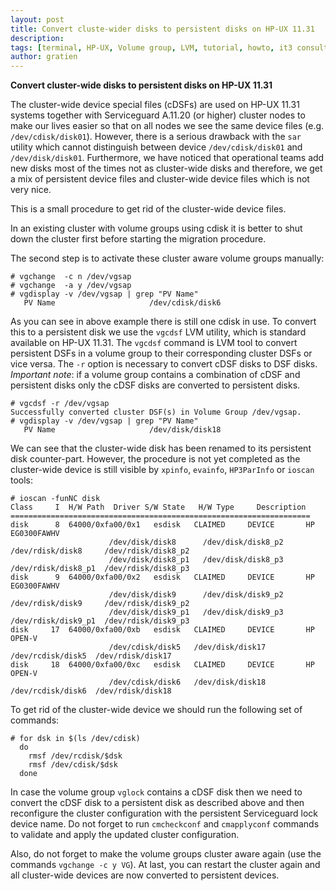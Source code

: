 ```yaml
---
layout: post
title: Convert cluste-wider disks to persistent disks on HP-UX 11.31
description:
tags: [terminal, HP-UX, Volume group, LVM, tutorial, howto, it3 consultants]
author: gratien
---
```


<strong>Convert cluster-wide disks to persistent disks on HP-UX 11.31</strong>

The cluster-wide device special files (cDSFs) are used on HP-UX 11.31 systems together with Serviceguard A.11.20 (or higher) 
cluster nodes to make our lives easier so that on all nodes we see the same device files (e.g. `/dev/cdisk/disk01`). However,
there is a serious drawback with the `sar` utility which cannot distinguish between device `/dev/cdisk/disk01` and `/dev/disk/disk01`.
Furthermore, we have noticed that operational teams add new disks most of the times not as cluster-wide disks and therefore, we get a mix of persistent device files and cluster-wide device files which is not very nice.

This is a small procedure to get rid of the cluster-wide device files. 

In an existing cluster with volume groups using cdisk it is better to shut down the cluster first before starting the migration procedure.

The second step is to activate these cluster aware volume groups manually:

    # vgchange  -c n /dev/vgsap
    # vgchange  -a y /dev/vgsap
    # vgdisplay -v /dev/vgsap | grep "PV Name"
       PV Name                     /dev/cdisk/disk6

As you can see in above example there is still one cdisk in use. To convert this to a persistent disk we use the `vgcdsf` 
LVM utility, which is standard available on HP-UX 11.31. The `vgcdsf` command is LVM tool to convert persistent DSFs in 
a volume group to their corresponding cluster DSFs or vice versa. The `-r` option is necessary to convert cDSF disks to DSF disks.
*Important note*: if a volume group contains a combination of cDSF and persistent disks only the cDSF disks are converted to persistent disks.

    # vgcdsf -r /dev/vgsap
    Successfully converted cluster DSF(s) in Volume Group /dev/vgsap.
    # vgdisplay -v /dev/vgsap | grep "PV Name"
       PV Name                     /dev/disk/disk18

We can see that the cluster-wide disk has been renamed to its persistent disk counter-part. However, the procedure is not yet
completed as the cluster-wide device is still visible by `xpinfo`, `evainfo`, `HP3ParInfo` or `ioscan` tools:

    # ioscan -funNC disk
    Class     I  H/W Path  Driver S/W State   H/W Type     Description
    ===================================================================
    disk      8  64000/0xfa00/0x1   esdisk   CLAIMED     DEVICE       HP      EG0300FAWHV
                          /dev/disk/disk8      /dev/disk/disk8_p2   /dev/rdisk/disk8     /dev/rdisk/disk8_p2
                          /dev/disk/disk8_p1   /dev/disk/disk8_p3   /dev/rdisk/disk8_p1  /dev/rdisk/disk8_p3
    disk      9  64000/0xfa00/0x2   esdisk   CLAIMED     DEVICE       HP      EG0300FAWHV
                          /dev/disk/disk9      /dev/disk/disk9_p2   /dev/rdisk/disk9     /dev/rdisk/disk9_p2
                          /dev/disk/disk9_p1   /dev/disk/disk9_p3   /dev/rdisk/disk9_p1  /dev/rdisk/disk9_p3
    disk     17  64000/0xfa00/0xb   esdisk   CLAIMED     DEVICE       HP      OPEN-V
                          /dev/cdisk/disk5   /dev/disk/disk17   /dev/rcdisk/disk5  /dev/rdisk/disk17
    disk     18  64000/0xfa00/0xc   esdisk   CLAIMED     DEVICE       HP      OPEN-V
                          /dev/cdisk/disk6   /dev/disk/disk18   /dev/rcdisk/disk6  /dev/rdisk/disk18


To get rid of the cluster-wide device we should run the following set of commands:

    # for dsk in $(ls /dev/cdisk)
      do
        rmsf /dev/rcdisk/$dsk
        rmsf /dev/cdisk/$dsk
      done

In case the volume group `vglock` contains a cDSF disk then we need to convert the cDSF disk to a persistent disk as
described above and then reconfigure the cluster configuration with the persistent Serviceguard lock device name.
Do not forget to run `cmcheckconf` and `cmapplyconf` commands to validate and apply the updated cluster configuration.

Also, do not forget to make the volume groups cluster aware again (use the commands `vgchange -c y VG`).
At last, you can restart the cluster again and all cluster-wide devices are now converted to persistent devices.
